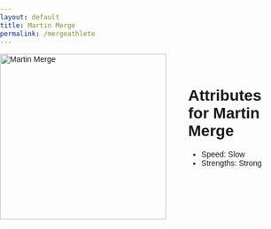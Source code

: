 ```yaml
---
layout: default
title: Martin Merge
permalink: /mergeathlete
---
```

<html lang="en">
<head>
    <meta charset="UTF-8">
    <meta name="viewport" content="width=device-width, initial-scale=1.0">
    <title>Martin Merge</title>
    <style>
        body {
            font-family: Arial, sans-serif;
            margin: 0;
            padding: 0;
        }
        #container {
            display: flex;
            justify-content: flex-start;
            align-items: flex-start;
        }
        #image {
            width: 300px; /* Adjust the width as needed */
            height: auto;
            margin-right: 20px;
        }
        #attributes {
            width: 50%; /* Adjust the width as needed */
            padding: 20px;
            box-sizing: border-box;
        }
    </style>
</head>
<body>


<div id="container">
    <img id="image" src="https://github.com/Code-Demons/miniproject/assets/40652645/245c81fd-0ccd-4a52-acee-af09a34baaad" alt="Martin Merge">
    <div id="attributes">
        <h1>Attributes for Martin Merge</h1>
        <ul>
            <li>Speed: Slow</li>
            <li>Strengths: Strong</li>
        </ul>
    </div>
</div>

</body>
</html>